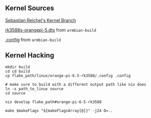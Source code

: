 ## Kernel Sources

[Sebastian Reichel's Kernel Branch](https://git.kernel.org/pub/scm/linux/kernel/git/sre/linux-misc.git)

[rk3588s-orangepi-5.dts](https://github.com/armbian/build/blob/f7c410de2f60b24e130c24b8d1f87ae4a7671aed/patch/kernel/rockchip-rk3588-edge/dt/rk3588s-orangepi-5.dts) from `armbian-build`

[.config](https://github.com/armbian/build/blob/9a0908f9babdb7bb3aa71feeecd56f6e4cbdd901/config/kernel/linux-rockchip-rk3588-edge.config) from `armbian-build`

## Kernel Hacking

```shell
mkdir build
cd cd build
cp flake_path/linux/orange-pi-6.5-rk3588/.config .config

# make sure to build with a different output path like nix does
ln -s path_to_linux source
cd source

nix develop flake_path#orange-pi-6-5-rk3588

make $makeFlags "${makeFlagsArray[@]}" -j24 O=..
```
